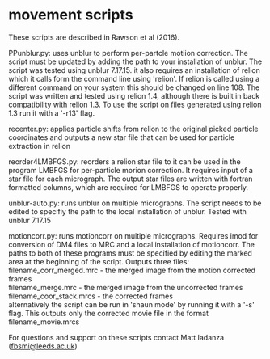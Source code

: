 # movement scripts
These scripts are described in Rawson et al (2016).

PPunblur.py: uses unblur to perform per-partcle motiion correction.  The script must be updated by adding the path to your installation of unblur.  The script was tested using unblur 7.17.15.  it also requires an installation of relion which it calls form the command line using 'relion'.  If relion is called using a different command on your system this should be changed on line 108.  The script was written and tested using relion 1.4, although there is built in back compatibility with relion 1.3.  To use the script on files generated using relion 1.3 run it with a '-r13' flag.

recenter.py: applies particle shifts from relion to the original picked particle coordinates and outputs a new star file that can be used for particle extraction in relion

reorder4LMBFGS.py: reorders a relion star file to it can be used in the program LMBFGS for per-particle morion correction.  It requires input of a star file for each micrograph.  The output star files are written with fortran formatted columns, which are required for LMBFGS to operate properly.

unblur-auto.py: runs unblur on multiple micrographs.  The script needs to be edited to specifiy the path to the local installation of unblur.  Tested with unblur 7.17.15

motioncorr.py: runs motioncorr on multiple micrographs.  Requires imod for conversion of DM4 files to MRC and a local installation of motioncorr.  The paths to both of these programs must be specified by editing the marked area at the beginning of the script.  Outputs three files:  
  filename_corr_merged.mrc - the merged image from the motion corrected frames  
  filename_merge.mrc - the merged image from the uncorrected frames  
  filename_coor_stack.mrcs - the corrected frames  
alternatively the script can be run in 'shaun mode' by running it with a '-s' flag.  This outputs only the corrected movie file in the format filename_movie.mrcs 

For questions and support on these scripts contact Matt Iadanza (fbsmi@leeds.ac.uk)
